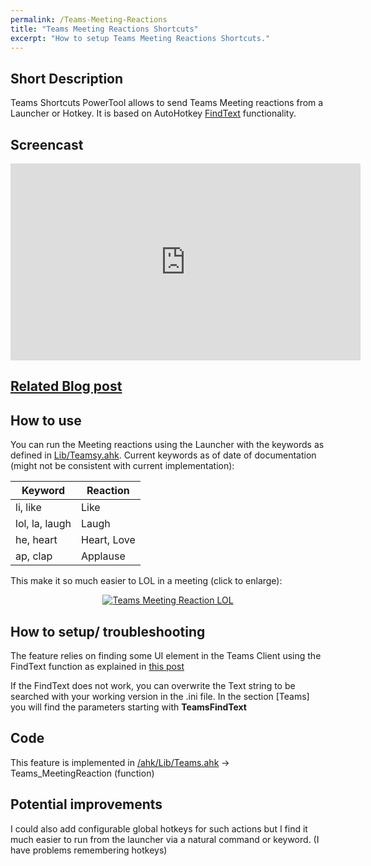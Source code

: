 ```yaml
---
permalink: /Teams-Meeting-Reactions
title: "Teams Meeting Reactions Shortcuts"
excerpt: "How to setup Teams Meeting Reactions Shortcuts."
---
```


## Short Description

Teams Shortcuts PowerTool allows to send Teams Meeting reactions from a Launcher or Hotkey.
It is based on AutoHotkey [FindText](https://www.autohotkey.com/boards/viewtopic.php?f=6&t=17834) functionality.

## Screencast

<p style="text-align: center;"><iframe width="560" height="315" src="https://www.youtube.com/embed/sPy07IzEGu4" frameborder="0" allow="accelerometer; autoplay; encrypted-media; gyroscope; picture-in-picture" allowfullscreen></iframe></p>


## [Related Blog post](https://tdalon.blogspot.com/2021/03/teams-meeting-reactions-shortcuts.html)

## How to use

You can run the Meeting reactions using the Launcher with the keywords as defined in [Lib/Teamsy.ahk](https://github.com/tdalon/ahk/blob/main/Lib/Teamsy.ahk).
Current keywords as of date of documentation (might not be consistent with current implementation):

Keyword  |  Reaction
--|--
li, like   |  Like
lol, la, laugh  |  Laugh
he, heart  |  Heart, Love
ap, clap  |  Applause

This make it so much easier to LOL in a meeting (click to enlarge):

<div style="text-align:center"><a href="https://tdalon.github.io/ahk/assets/images/Teams_Lol.gif"><img src="/ahk/assets/images/Teams_Lol.gif" alt="Teams Meeting Reaction LOL"></a></div>

## How to setup/ troubleshooting

The feature relies on finding some UI element in the Teams Client using the FindText function as explained in [this post](https://tdalon.blogspot.com/2021/03/ahk-findtext-teams-shortcuts.html)

If the FindText does not work, you can overwrite the Text string to be searched with your working version in the .ini file. In the section [Teams] you will find the parameters starting with **TeamsFindText**<Action>


## Code

This feature is implemented in [/ahk/Lib/Teams.ahk](https://github.com/tdalon/ahk/blob/main/Lib/Teams.ahk) -> Teams_MeetingReaction (function)

## Potential improvements

I could also add configurable global hotkeys for such actions but I find it much easier to run from the launcher via a natural command or keyword. (I have problems remembering hotkeys)
